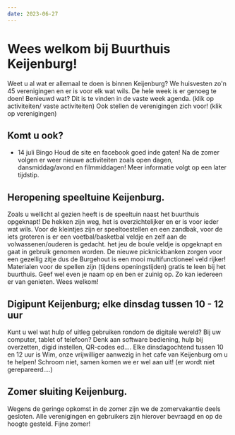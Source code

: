 ```yaml
---
date: 2023-06-27
---
```


# Wees welkom bij Buurthuis Keijenburg!
Weet u al wat er allemaal te doen is binnen Keijenburg?
We huisvesten zo'n 45 verenigingen en er is voor elk wat wils. De hele week is er genoeg te doen!
Benieuwd wat? Dit is te vinden in de vaste week agenda. (klik op activiteiten/ vaste activiteiten)
Ook stellen de verenigingen zich voor! (klik op verenigingen)

## Komt u ook?
- 14 juli Bingo
Houd de site en facebook goed inde gaten! Na de zomer volgen er weer nieuwe
activiteiten zoals open dagen, dansmiddag/avond en filmmiddagen!
Meer informatie volgt op een later tijdstip.

## Heropening speeltuine Keijenburg.
Zoals u wellicht al gezien heeft is de speeltuin naast het buurthuis opgeknapt! De hekken zijn weg, 
het is overzichtelijker en er is voor ieder wat wils. Voor de kleintjes zijn er speeltoestellen en een zandbak, voor de iets groteren 
is er een voetbal/basketbal veldje en zelf aan de volwassenen/ouderen is gedacht. het jeu de boule veldje is 
opgeknapt en gaat in gebruik genomen worden. De nieuwe picknickbanken zorgen voor een gezellig zitje dus 
de Burgehout is een mooi multifunctioneel veld rijker!
Materialen voor de spellen zijn (tijdens openingstijden) gratis te leen bij het buurthuis. Geef wel even je naam op en ben er zuinig op. Zo kan iedereen er van genieten.
Wees welkom!

## Digipunt Keijenburg; elke dinsdag tussen 10 - 12 uur
Kunt u wel wat hulp of uitleg gebruiken rondom de digitale wereld? Bij uw computer, tablet of telefoon?
Denk aan software bediening, hulp bij overzetten, digid instellen, QR-codes ed....
Elke dinsdagochtend tussen 10 en 12 uur is Wim, onze vrijwilliger aanwezig in het cafe van Keijenburg om u te helpen!
Schroom niet, samen komen we er wel aan uit!
(er wordt niet gerepareerd....)

## Zomer sluiting Keijenburg.
Wegens de geringe opkomst in de zomer zijn we de zomervakantie deels gesloten.
Alle verenigingen en gebruikers zijn hierover bevraagd en op de hoogte gesteld.
Fijne zomer!
